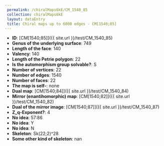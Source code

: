 ```yaml
--- 
 permalink: /chiralMaps6kE/CM_1540_85 
 collection: chiralMaps6kE
 layout: dataEntry
 title: Chiral maps up to 6000 edges - CM[1540;85]
---
```


- **ID**: [CM[1540;85]]({{ site.url }}/test/CM_1540_85)
- **Genus of the underlying surface**: 749
- **Length of the face**: 140
- **Valency**: 140
- **Length of the Petrie polygon**: 22
- **Is the automorphism group solvable?**: S
- **Number of vertices**: 22
- **Number of edges**: 1540
- **Number of faces**: 22
- **The map is self-**: none
- **Dual map**: [CM[1540;84]]({{ site.url }}/test/CM_1540_84)
- **Mirror (enantihomorphic) map**: [CM[1540;82]]({{ site.url }}/test/CM_1540_82)
- **Dual of the mirror image**: [CM[1540;87]]({{ site.url }}/test/CM_1540_87)
- **Z_q-Exponent?**: 4
- **No idea**:  57:86
- **No idea**: Y
- **No idea**: N
- **Skeleton**: Sk(22;2)^28
- **Some other kind of skeleton**: nan
